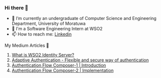 ### Hi there 👋

<!--
**HimashiRathnayake/HimashiRathnayake** is a ✨ _special_ ✨ repository because its `README.md` (this file) appears on your GitHub profile.

Here are some ideas to get you started:

- 🔭 I’m currently working on ...
- 🌱 I’m currently learning ...
- 👯 I’m looking to collaborate on ...
- 🤔 I’m looking for help with ...
- 💬 Ask me about ...
- 📫 How to reach me: ...
- 😄 Pronouns: ...
- ⚡ Fun fact: ...
-->

- 🌱 I’m currently an undergraduate of Computer Science and Engineering Department, University of Moratuwa
- 🔭 I'm a Software Engineering Intern at WSO2
- 📫 How to reach me: [Linkedin](https://lk.linkedin.com/public-profile/in/himashirathnayake)

My Medium Articles 📝
1. [What is WSO2 Identity Server?](https://himashirathnayake.medium.com/what-is-wso2-identity-server-63edf7c75d23)
2. [Adaptive Authentication - Flexible and secure way of authentication](https://himashirathnayake.medium.com/adaptive-authentication-33fb7b7efef8)
3. [Authentication Flow Composer-1 | Introduction](https://himashirathnayake.medium.com/adaptive-authentication-flow-composer-1-introduction-3fcab698ca3)
4. [Authentication Flow Composer-2 | Implementation](https://himashirathnayake.medium.com/authentication-flow-composer-2-implementation-fe50a29403fe)
